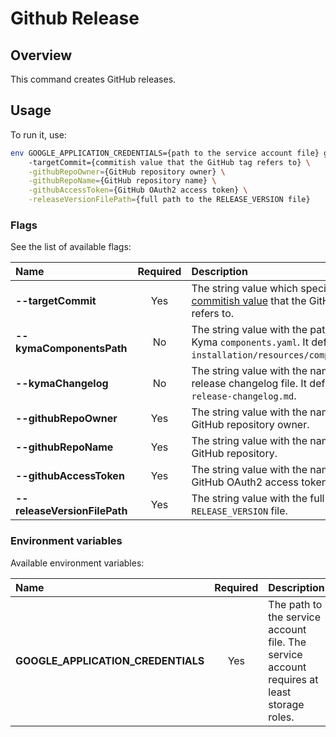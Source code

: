 # Github Release

## Overview

This command creates GitHub releases.

## Usage

To run it, use:
```bash
env GOOGLE_APPLICATION_CREDENTIALS={path to the service account file} go run main.go \ 
    -targetCommit={commitish value that the GitHub tag refers to} \
    -githubRepoOwner={GitHub repository owner} \
    -githubRepoName={GitHub repository name} \
    -githubAccessToken={GitHub OAuth2 access token} \
    -releaseVersionFilePath={full path to the RELEASE_VERSION file} 
```

### Flags

See the list of available flags:

| Name                                         | Required  | Description                                         |
|:---------------------------------------------|:---------:|:----------------------------------------------------|
| **--targetCommit**                           |    Yes    | The string value which specifies the [commitish value](https://docs.github.com/en/rest/releases/releases#create-a-release) that the GitHub tag refers to.|
| **--kymaComponentsPath**                     |    No     | The string value with the path to the Kyma `components.yaml`. It defaults to `installation/resources/components.yaml`.|                                   
| **--kymaChangelog**                          |    No     | The string value with the name of the release changelog file. It defaults to `release-changelog.md`.|                                                      
| **--githubRepoOwner**                        |    Yes    | The string value with the name of the GitHub repository owner.|                                                                                            
| **--githubRepoName**                         |    Yes    | The string value with the name of the GitHub repository.|                                                                                                
| **--githubAccessToken**                      |    Yes    | The string value with the name of the GitHub OAuth2 access token.|                                                                                        
| **--releaseVersionFilePath**                 |    Yes    | The string value with the full path to the `RELEASE_VERSION` file.|                                                                                       

### Environment variables

Available environment variables:

| Name                                  | Required | Description                                                                                          |
| :------------------------------------ | :------: | :--------------------------------------------------------------------------------------------------- |
| **GOOGLE_APPLICATION_CREDENTIALS**    |    Yes   | The path to the service account file. The service account requires at least storage roles. |
